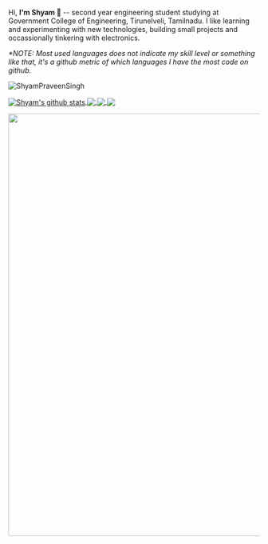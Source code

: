 Hi, <b> I'm Shyam  👋</b> -- second year engineering student studying at Government College of Engineering, Tirunelveli, Tamilnadu. I like learning and experimenting with new technologies, building small projects and occassionally tinkering with electronics.

<i>*NOTE: Most used languages does not indicate my skill level or something like that, it's a github metric of which languages I have the most code on github.</i>


<p align="left"> <img src="https://komarev.com/ghpvc/?username=ShyamPraveenSingh" alt="ShyamPraveenSingh" /> </p>

<a href="https://github.com/ShyamPraveenSingh/github-readme-stats">
  <img align="center" src="https://github-readme-stats.vercel.app/api?username=ShyamPraveenSingh&show_icons=true&include_all_commits=true&theme=radical" alt="Shyam's github stats" />
</a>
<a href="https://github.com/ShyamPraveenSingh/github-readme-stats">
  <!-- Change the `github-readme-stats.anuraghazra1.vercel.app` to `github-readme-stats.vercel.app`  -->
  <img align="center" src="https://github-readme-stats.vercel.app/api/top-langs/?username=ShyamPraveenSingh&layout=compact&theme=radical" />
</a>


<a href="https://github.com/ShyamPraveenSingh/Weather-Forecast-App">
  <img align="center" src="https://github-readme-stats.vercel.app/api/pin/?username=ShyamPraveenSingh&repo=Weather-Forecast-App&theme=radical" />
</a>    

<a href="https://github.com/ShyamPraveenSingh/School-Website">
  <img align="center" src="https://github-readme-stats.vercel.app/api/pin/?username=ShyamPraveenSingh&repo=School-Website&theme=radical" />
</a>


<br>
<p align="left">
<img src="https://github.com/ShyamPraveenSingh/ShyamPraveenSingh/blob/master/me.gif" width=845> 
</p>
